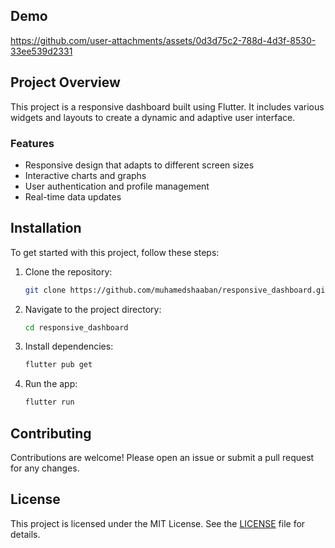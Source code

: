 ## Demo
https://github.com/user-attachments/assets/0d3d75c2-788d-4d3f-8530-33ee539d2331


## Project Overview

This project is a responsive dashboard built using Flutter. It includes various widgets and layouts to create a dynamic and adaptive user interface.

### Features

- Responsive design that adapts to different screen sizes
- Interactive charts and graphs
- User authentication and profile management
- Real-time data updates

## Installation

To get started with this project, follow these steps:

1. Clone the repository:
    ```sh
    git clone https://github.com/muhamedshaaban/responsive_dashboard.git
    ```
2. Navigate to the project directory:
    ```sh
    cd responsive_dashboard
    ```
3. Install dependencies:
    ```sh
    flutter pub get
    ```
4. Run the app:
    ```sh
    flutter run
    ```

## Contributing

Contributions are welcome! Please open an issue or submit a pull request for any changes.

## License

This project is licensed under the MIT License. See the [LICENSE](LICENSE) file for details.















































